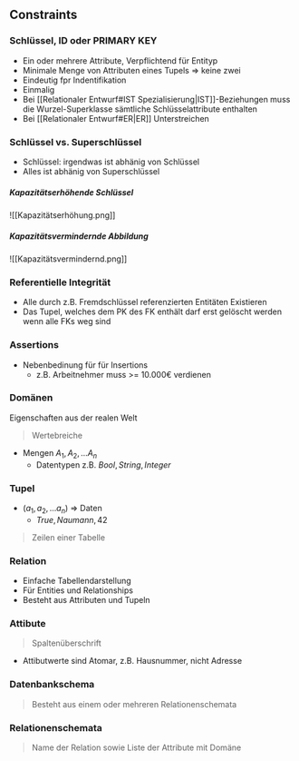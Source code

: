 ## Constraints
### Schlüssel, ID oder PRIMARY KEY
- Ein oder mehrere Attribute, Verpflichtend für Entityp
- Minimale Menge von Attributen eines Tupels => keine zwei 
- Eindeutig fpr Indentifikation
- Einmalig
- Bei [[Relationaler Entwurf#IST Spezialisierung|IST]]-Beziehungen muss die Wurzel-Superklasse sämtliche
Schlüsselattribute enthalten
- Bei [[Relationaler Entwurf#ER|ER]] Unterstreichen

### Schlüssel vs. Superschlüssel
- Schlüssel: irgendwas ist abhänig von Schlüssel
- Alles ist abhänig von Superschlüssel

##### Kapazitätserhöhende Schlüssel
![[Kapazitätserhöhung.png]]
##### Kapazitätsvermindernde Abbildung
![[Kapazitätsvermindernd.png]]
### Referentielle Integrität
- Alle durch z.B. Fremdschlüssel referenzierten Entitäten Existieren
- Das Tupel, welches dem PK des FK enthält darf erst gelöscht werden wenn alle FKs weg sind

### Assertions
- Nebenbedinung für für Insertions
	- z.B. Arbeitnehmer muss >= 10.000€ verdienen

### Domänen
Eigenschaften aus der realen Welt
> Wertebreiche
- Mengen $A_1, A_2,...A_n$
	- Datentypen z.B. $Bool, String, Integer$

### Tupel
- $(a_1, a_2,...a_n)$ => Daten
	- $True, Naumann, 42$
> Zeilen einer Tabelle

### Relation
- Einfache Tabellendarstellung
- Für Entities und Relationships
- Besteht aus Attributen und Tupeln

### Attibute
> Spaltenüberschrift
- Attibutwerte sind Atomar, z.B. Hausnummer, nicht Adresse

### Datenbankschema
> Besteht aus einem oder mehreren Relationenschemata

### Relationenschemata
> Name der Relation sowie Liste der Attribute mit Domäne